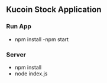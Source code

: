 ## Kucoin Stock Application
### Run App
- npm install
-npm start
### Server
- npm install
- node index.js
